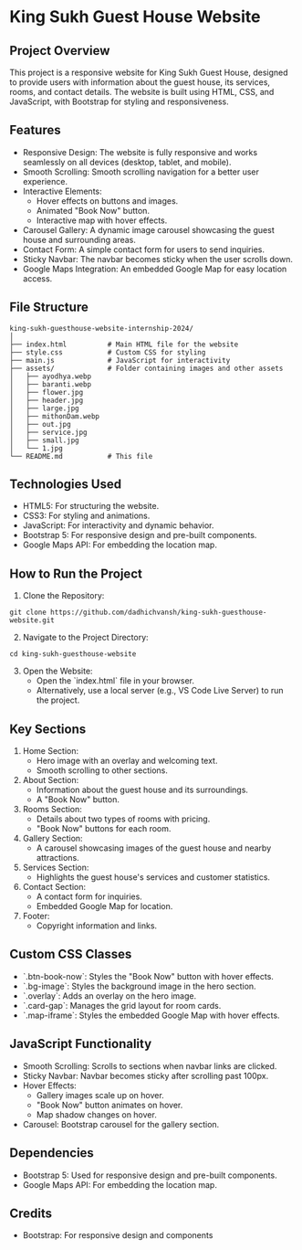 
# King Sukh Guest House Website

## Project Overview

This project is a responsive website for King Sukh Guest House, designed to provide users with information about the guest house, its services, rooms, and contact details. The website is built using HTML, CSS, and JavaScript, with Bootstrap for styling and responsiveness.

## Features

- Responsive Design: The website is fully responsive and works seamlessly on all devices (desktop, tablet, and mobile).
- Smooth Scrolling: Smooth scrolling navigation for a better user experience.
- Interactive Elements:
    - Hover effects on buttons and images.
    - Animated "Book Now" button.
    - Interactive map with hover effects.
- Carousel Gallery: A dynamic image carousel showcasing the guest house and surrounding areas.
- Contact Form: A simple contact form for users to send inquiries.
- Sticky Navbar: The navbar becomes sticky when the user scrolls down.
- Google Maps Integration: An embedded Google Map for easy location access.

## File Structure

```
king-sukh-guesthouse-website-internship-2024/
│
├── index.html          # Main HTML file for the website
├── style.css           # Custom CSS for styling
├── main.js             # JavaScript for interactivity
├── assets/             # Folder containing images and other assets
│   ├── ayodhya.webp
│   ├── baranti.webp
│   ├── flower.jpg
│   ├── header.jpg
│   ├── large.jpg
│   ├── mithonDam.webp
│   ├── out.jpg
│   ├── service.jpg
│   ├── small.jpg
│   └── 1.jpg
└── README.md           # This file
```

## Technologies Used

- HTML5: For structuring the website.
- CSS3: For styling and animations.
- JavaScript: For interactivity and dynamic behavior.
- Bootstrap 5: For responsive design and pre-built components.
- Google Maps API: For embedding the location map.

## How to Run the Project

1. Clone the Repository:
```
git clone https://github.com/dadhichvansh/king-sukh-guesthouse-website.git
```
2. Navigate to the Project Directory:
```
cd king-sukh-guesthouse-website
```
3. Open the Website:
    - Open the \`index.html\` file in your browser.
    - Alternatively, use a local server (e.g., VS Code Live Server) to run the project.

## Key Sections

1. Home Section:
    - Hero image with an overlay and welcoming text.
    - Smooth scrolling to other sections.
2. About Section:
    - Information about the guest house and its surroundings.
    - A "Book Now" button.
3. Rooms Section:
    - Details about two types of rooms with pricing.
    - "Book Now" buttons for each room.
4. Gallery Section:
    - A carousel showcasing images of the guest house and nearby attractions.
5. Services Section:
    - Highlights the guest house's services and customer statistics.
6. Contact Section:
    - A contact form for inquiries.
    - Embedded Google Map for location.
7. Footer:
    - Copyright information and links.

## Custom CSS Classes

- \`.btn-book-now\`: Styles the "Book Now" button with hover effects.
- \`.bg-image\`: Styles the background image in the hero section.
- \`.overlay\`: Adds an overlay on the hero image.
- \`.card-gap\`: Manages the grid layout for room cards.
- \`.map-iframe\`: Styles the embedded Google Map with hover effects.

## JavaScript Functionality

- Smooth Scrolling: Scrolls to sections when navbar links are clicked.
- Sticky Navbar: Navbar becomes sticky after scrolling past 100px.
- Hover Effects:
    - Gallery images scale up on hover.
    - "Book Now" button animates on hover.
    - Map shadow changes on hover.
- Carousel: Bootstrap carousel for the gallery section.

## Dependencies

- Bootstrap 5: Used for responsive design and pre-built components.
- Google Maps API: For embedding the location map.

## Credits

- Bootstrap: For responsive design and components
